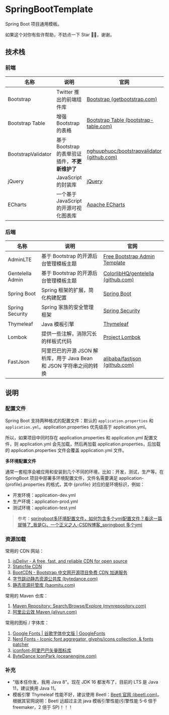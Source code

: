 # SpringBootTemplate
Spring Boot 项目通用模板。

如果这个对你有些许帮助，不妨点一下 Star 🌟🌟，谢谢。



## 技术栈

### 前端

| 名称               | 说明                                            | 官网                                                         |
| ------------------ | ----------------------------------------------- | ------------------------------------------------------------ |
| Bootstrap          | Twitter 推出的前端组件库                        | [Bootstrap (getbootstrap.com)](https://getbootstrap.com/)    |
| Bootstrap Table    | 增强 Bootstrap 的表格                           | [Bootstrap Table (bootstrap-table.com)](https://bootstrap-table.com/) |
| BootstrapValidator | 基于 Bootstrap 的表单验证插件，**不更新维护了** | [nghuuphuoc/bootstrapvalidator (github.com)](https://github.com/nghuuphuoc/bootstrapvalidator/) |
| jQuery             | JavaScript 的封装库                             | [jQuery](https://jquery.com/)                                |
| ECharts            | 一个基于 JavaScript 的开源可视化图表库          | [Apache ECharts](https://echarts.apache.org/zh/index.html)   |



### 后端

| 名称             | 说明                                                         | 官网                                                         |
| ---------------- | ------------------------------------------------------------ | ------------------------------------------------------------ |
| AdminLTE         | 基于 Bootstrap 的开源后台管理模板主题                        | [Free Bootstrap Admin Template](https://adminlte.io/)        |
| Gentelella Admin | 基于 Bootstrap 的开源后台管理模板主题                        | [ColorlibHQ/gentelella (github.com)](https://github.com/ColorlibHQ/gentelella) |
| Spring Boot      | Spring 框架的扩展，简化构建配置                              | [Spring Boot](https://spring.io/projects/spring-boot)        |
| Spring Security  | Spring 家族的安全管理框架                                    | [Spring Security](https://spring.io/projects/spring-security) |
| Thymeleaf        | Java 模板引擎                                                | [Thymeleaf](https://www.thymeleaf.org/)                      |
| Lombok           | 提供一些注解，消除冗长的样板式代码                           | [Project Lombok](https://projectlombok.org/)                 |
| FastJson         | 阿里巴巴的开源 JSON 解析库，用于 Java Bean 和 JSON 字符串之间的转换 | [alibaba/fastjson (github.com)](https://github.com/alibaba/fastjson) |





## 说明

### 配置文件

Spring Boot 支持两种格式的配置文件：默认的 `application.properties` 和 `application.yml`。application.properties 优先级高于 application.yml。

所以，如果项目中同时存在 application.properties 和 application.yml 配置文件，则 application.yml 会先加载，然后再加载 application.properties，后加载的 application.properties 文件会覆盖 application.yml 文件。

**多环境配置文件**

通常一套程序会被应用和安装到几个不同的环境，比如：开发，测试，生产等。在 SpringBoot 项目中部署多环境配置文件，文件名需要满足 application-{profile}.properties 的格式，其中 {profile} 对应的是环境标识，例如：

* 开发环境：application-dev.yml
* 生产环境：application-prod.yml
* 测试环境：application-test.yml



> 参考：[springboot多环境配置文件，如何包含多个yml配置文件？看这一篇就够了_我是Cj，一个正义之人-CSDN博客_springboot 多个yml](https://blog.csdn.net/xiaorui51/article/details/108452181)





### 资源加载

常用的 CDN 网站：

1. [jsDelivr - A free, fast, and reliable CDN for open source](https://www.jsdelivr.com/)
2. [Staticfile CDN](https://www.staticfile.org/)
3. [BootCDN - Bootstrap 中文网开源项目免费 CDN 加速服务](https://www.bootcdn.cn/)
4. [字节跳动静态资源公共库 (bytedance.com)](http://cdn.bytedance.com/)
5. [静态资源托管库 (baomitu.com)](https://cdn.baomitu.com/)



常用的 Maven 仓库：

1. [Maven Repository: Search/Browse/Explore (mvnrepository.com)](https://mvnrepository.com/)
2. [阿里云云效 Maven (aliyun.com)](https://developer.aliyun.com/mvn/guide)



常用的图标 / 字体库：

1. [Google Fonts | 谷歌字体中文版 | GoogleFonts](http://www.googlefonts.cn/)
2. [Nerd Fonts - Iconic font aggregator, glyphs/icons collection, & fonts patcher](https://www.nerdfonts.com/font-downloads)
3. [iconfont-阿里巴巴矢量图标库](https://www.iconfont.cn/)
4. [ByteDance IconPark (oceanengine.com)](https://iconpark.oceanengine.com/home)



### 补充

* "版本任你发，我用 Java 8"。现在 JDK 16 都发布了，目前的 LTS 是 Java 11，建议换用 Java 11。
* 模板引擎 Thymeleaf 性能不好，建议使用 Beetl：[Beetl 官网 (ibeetl.com)](http://ibeetl.com/)。根据其官网说明：Beetl 远超过主流 java 模板引擎性能(引擎性能 5-6 倍于freemaker，2 倍于 SP)！！！
